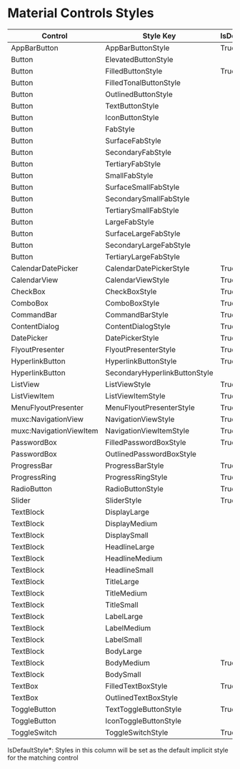 # Material Controls Styles
Control|Style Key|IsDefaultStyle*
-|-|-
AppBarButton|AppBarButtonStyle|True
Button|ElevatedButtonStyle|
Button|FilledButtonStyle|True
Button|FilledTonalButtonStyle|
Button|OutlinedButtonStyle|
Button|TextButtonStyle|
Button|IconButtonStyle|
Button|FabStyle|
Button|SurfaceFabStyle|
Button|SecondaryFabStyle|
Button|TertiaryFabStyle|
Button|SmallFabStyle|
Button|SurfaceSmallFabStyle|
Button|SecondarySmallFabStyle|
Button|TertiarySmallFabStyle|
Button|LargeFabStyle|
Button|SurfaceLargeFabStyle|
Button|SecondaryLargeFabStyle|
Button|TertiaryLargeFabStyle|
CalendarDatePicker|CalendarDatePickerStyle|True
CalendarView|CalendarViewStyle|True
CheckBox|CheckBoxStyle|True
ComboBox|ComboBoxStyle|True
CommandBar|CommandBarStyle|True
ContentDialog|ContentDialogStyle|True
DatePicker|DatePickerStyle|True
FlyoutPresenter|FlyoutPresenterStyle|True
HyperlinkButton|HyperlinkButtonStyle|True
HyperlinkButton|SecondaryHyperlinkButtonStyle|
ListView|ListViewStyle|True
ListViewItem|ListViewItemStyle|True
MenuFlyoutPresenter|MenuFlyoutPresenterStyle|True
muxc:NavigationView|NavigationViewStyle|True
muxc:NavigationViewItem|NavigationViewItemStyle|True
PasswordBox|FilledPasswordBoxStyle|True
PasswordBox|OutlinedPasswordBoxStyle|
ProgressBar|ProgressBarStyle|True
ProgressRing|ProgressRingStyle|True
RadioButton|RadioButtonStyle|True
Slider|SliderStyle|True
TextBlock|DisplayLarge|
TextBlock|DisplayMedium|
TextBlock|DisplaySmall|
TextBlock|HeadlineLarge|
TextBlock|HeadlineMedium|
TextBlock|HeadlineSmall|
TextBlock|TitleLarge|
TextBlock|TitleMedium|
TextBlock|TitleSmall|
TextBlock|LabelLarge|
TextBlock|LabelMedium|
TextBlock|LabelSmall|
TextBlock|BodyLarge|
TextBlock|BodyMedium|True
TextBlock|BodySmall|
TextBox|FilledTextBoxStyle|True
TextBox|OutlinedTextBoxStyle|
ToggleButton|TextToggleButtonStyle|True
ToggleButton|IconToggleButtonStyle|
ToggleSwitch|ToggleSwitchStyle|True

IsDefaultStyle*: Styles in this column will be set as the default implicit style for the matching control
